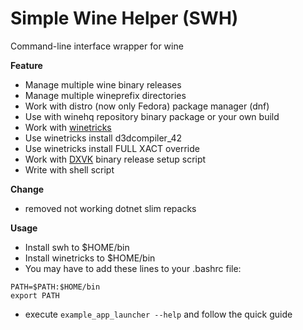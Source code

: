 # Simple Wine Helper (SWH)

 Command-line interface wrapper for wine

 **Feature**
* Manage multiple wine binary releases
* Manage multiple wineprefix directories
* Work with distro (now only Fedora) package manager (dnf)
* Use with winehq repository binary package or your own build
* Work with [winetricks](https://wiki.winehq.org/Winetricks)
* Use winetricks install d3dcompiler_42
* Use winetricks install FULL XACT override
* Work with [DXVK](https://github.com/doitsujin/dxvk) binary release setup script
* Write with shell script

 **Change**
* removed not working dotnet slim repacks

 **Usage**
 
* Install swh to $HOME/bin
* Install winetricks to $HOME/bin
* You may have to add these lines to your .bashrc file:
```
PATH=$PATH:$HOME/bin
export PATH
```
* execute `example_app_launcher --help` and follow the quick guide
